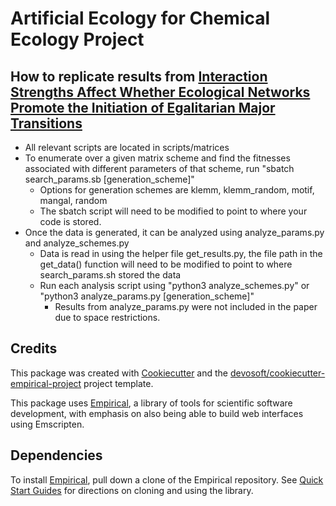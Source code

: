 
# Artificial Ecology for Chemical Ecology Project

## How to replicate results from [Interaction Strengths Affect Whether Ecological Networks Promote the Initiation of Egalitarian Major Transitions](https://direct.mit.edu/isal/proceedings/isal/35/73/116913)

-   All relevant scripts are located in scripts/matrices
-   To enumerate over a given matrix scheme and find the fitnesses associated with different parameters of that scheme, run "sbatch search_params.sb \[generation_scheme\]"
    -   Options for generation schemes are klemm, klemm_random, motif, mangal, random
    -   The sbatch script will need to be modified to point to where your code is stored.
-   Once the data is generated, it can be analyzed using analyze_params.py and analyze_schemes.py
    -   Data is read in using the helper file get_results.py, the file path in the get_data() function will need to be modified to point to where search_params.sh stored the data
    -   Run each analysis script using "python3 analyze_schemes.py" or "python3 analyze_params.py \[generation_scheme\]"
        -   Results from analyze_params.py were not included in the paper due to space restrictions.

## Credits

This package was created with [Cookiecutter][] and the [devosoft/cookiecutter-empirical-project][] project template.

This package uses [Empirical](https://github.com/devosoft/Empirical#readme), a library of tools for scientific software development, with emphasis on also being able to build web interfaces using Emscripten.

## Dependencies

To install [Empirical](https://github.com/devosoft/Empirical), pull down a clone of the Empirical repository.  See [Quick Start Guides](https://empirical.readthedocs.io/en/latest/QuickStartGuides) for directions on cloning and using the library.


  [https://emilydolson.github.io/chemical-ecology]:
    https://emilydolson.github.io/chemical-ecology
  [Cookiecutter]: https://github.com/audreyr/cookiecutter
  [devosoft/cookiecutter-empirical-project]: https://github.com/devosoft/cookiecutter-empirical-project
